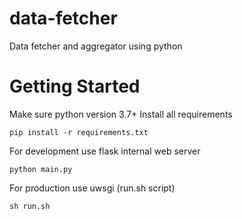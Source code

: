 # data-fetcher
Data fetcher and aggregator using python

# Getting Started
Make sure python version 3.7+
Install all requirements 
```
pip install -r requirements.txt
```

For development use flask internal web server
```
python main.py
```

For production use uwsgi (run.sh script)
```
sh run.sh
```